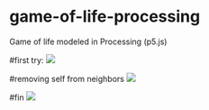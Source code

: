 # game-of-life-processing
Game of life modeled in Processing (p5.js)

#first try:
<img src='https://media.giphy.com/media/3o6Ztk8QKZdNBLBw2s/giphy.gif'/>

#removing self from neighbors
<img src="https://media.giphy.com/media/l3vRkbEwsti2FGAa4/giphy.gif"/>

#fin
<img src="https://media.giphy.com/media/l0MYxyOTAP1RWN4ju/giphy.gif"/>